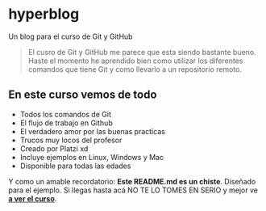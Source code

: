 # hyperblog
Un blog para el curso de Git y GitHub

> El cusro de Git y GitHub me parece que esta siendo bastante bueno. Haste el momento he aprendido bien como utilizar los diferentes comandos que tiene Git y como llevarlo a un repositorio remoto.

## En este curso vemos de todo 
* Todos los comandos de Git
* El flujo de trabajo en Github
* El verdadero amor por las buenas practicas
* Trucos muy locos del profesor
* Creado por Platzi xd
* Incluye ejemplos en Linux, Windows y Mac 
* Disponible para todas las edades

Y como un amable recordatorio: **Este README.md es un chiste**. Diseñado para el ejemplo. Si llegas hasta acá NO TE LO TOMES EN SERIO y mejor ve [**a ver el curso**](http://platzi.com/cursos/git-github/ "a ver el curso").
